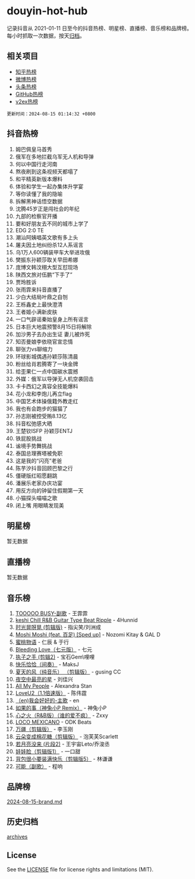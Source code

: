 # douyin-hot-hub

记录抖音从 2021-01-11 日至今的抖音热榜、明星榜、直播榜、音乐榜和品牌榜。每小时抓取一次数据，按天[归档](archives)。

## 相关项目

- [知乎热榜](https://github.com/lonnyzhang423/zhihu-hot-hub)
- [微博热榜](https://github.com/lonnyzhang423/weibo-hot-hub)
- [头条热榜](https://github.com/lonnyzhang423/toutiao-hot-hub)
- [GitHub热榜](https://github.com/lonnyzhang423/github-hot-hub)
- [v2ex热榜](https://github.com/lonnyzhang423/v2ex-hot-hub)


`更新时间：2024-08-15 01:14:32 +0800`

## 抖音热榜

1. 姆巴佩皇马首秀
1. 俄军在多地拦截乌军无人机和导弹
1. 何以中国行走河南
1. 熬夜刷到这条视频天都塌了
1. 和平精英新版本爆料
1. 体验和学生一起办集体升学宴
1. 等你读懂了我的隐喻
1. 拆解黑神话悟空数据
1. 沈腾45岁正是闯社会的年纪
1. 九部的检察官开播
1. 要和好朋友去不同的城市上学了
1. EDG 2:0 TE
1. 潮汕阿姨唱英文歌有多上头
1. 屠夫因土地纠纷杀12人系谣言
1. 乌1万人600辆装甲车大举进攻俄
1. 樊振东孙颖莎取关早田希娜
1. 庞博文韩汶栩大型互怼现场
1. 陕西文旅对伍鹏“下手了”
1. 贾玲胜诉
1. 张雨霏来抖音直播了
1. 少白大结局叶鼎之自刎
1. 王栎鑫史上最快澄清
1. 王者姬小满新皮肤
1. 一口气辟谣秦始皇身上所有谣言
1. 日本巨大地震预警8月15日将解除
1. 加沙男子去办出生证 妻儿被炸死
1. 知否曼娘李依晓官宣恋情
1. 聊张力vs聊缩力
1. 环球影城偶遇孙颖莎陈清晨
1. 粉丝给肖若腾寄了一块金牌
1. 给歪果仁一点中国碳水震撼
1. 外媒：俄军以导弹无人机空袭回击
1. 卡卡西幻之真容全技能爆料
1. 花小龙和李炮儿再立flag
1. 中国艺术体操俄籍外教走红
1. 我也有会跑步的猫猫了
1. 孙志刚被控受贿8.13亿
1. 抖音松弛感大晒
1. 王楚钦ISFP 孙颖莎ENTJ
1. 铁屁股挑战
1. 谧境手势舞挑战
1. 泰国总理赛塔被免职
1. 这是我的“闪亮”老爸
1. 陈芋汐抖音回顾巴黎之行
1. 僵硬版红昭愿翻跳
1. 潘展乐老家办庆功宴
1. 用反方向的钟留住假期第一天
1. 小猫探头喵喵之歌
1. 闭上嘴 用眼睛发现美

## 明星榜

暂无数据

## 直播榜

暂无数据

## 音乐榜

1. [TOOOOO BUSY-副歌](https://sf5-hl-cdn-tos.douyinstatic.com/obj/tos-cn-ve-2774/o0fmjGZetNDjSM5EimFs2QlzBg30YgByJMRQrC) - 王霏霏
1. [keshi Chill R&B Guitar Type Beat Ripple](https://sf5-hl-cdn-tos.douyinstatic.com/obj/tos-cn-ve-2774/okQIfmitAB3HpgZQo0YCEFEACcDhQngn0fkFIC) - 4Hunnid
1. [时光晃呀晃 (剪辑版)](https://sf5-hl-cdn-tos.douyinstatic.com/obj/tos-cn-ve-2774/o8ACeQem3gwI1x3GIYGAfKG0LJebKFRJDwRwyW) - 指尖笑/刘洲成
1. [Moshi Moshi (feat. 百足) [Sped up]](https://sf5-hl-cdn-tos.douyinstatic.com/obj/tos-cn-ve-2774/ocCPFQcXJLeroaIdQLIGAoeeYM3OAUYGDguHXz) - Nozomi Kitay & GAL D
1. [蜜桃物语](https://sf5-hl-cdn-tos.douyinstatic.com/obj/tos-cn-ve-2774/oIhOSCZtIACtYU4XQkngiW9kCBfVD1Fz9IYeqL) - 仁辰 & 于行
1. [Bleeding Love（七元版）](https://sf5-hl-cdn-tos.douyinstatic.com/obj/tos-cn-ve-2774/oEgC9eZFHQ1MfSRnrfkzFp8AayDWqAQMABBgUs) - 七元
1. [执子之手 (剪辑2)](https://sf5-hl-cdn-tos.douyinstatic.com/obj/tos-cn-ve-2774/oUoZLQjCc31XzqsBnBQUNgeKtYPBcgbFDwtfcu) - 宝石Gem\哩哩
1. [快乐恰恰（间奏）](https://sf5-hl-cdn-tos.douyinstatic.com/obj/tos-cn-ve-2774/oMesum3HvWQXJxuMFeVYzf54o2QzH5aEBPOCAn) - MaksJ
1. [夏天的风（纯音乐） （剪辑版）](https://sf5-hl-cdn-tos.douyinstatic.com/obj/tos-cn-ve-2774/oUzLjBZZFQAoNRmGokEeD5zfQCObp6UeFAnTa6) - gusing CC
1. [夜空中最亮的星](https://sf3-cdn-tos.douyinstatic.com/obj/tos-cn-ve-2774/o4IfgGwqqnFeXEMGaS8JBzJAdayAaCeoxqbjCD) - 刘佳兴
1. [All My People](https://sf5-hl-cdn-tos.douyinstatic.com/obj/tos-cn-ve-2774/c7773e6b7c3f4bd9b26cd85b0cfa4eff) - Alexandra Stan
1. [LoveU2（1.1倍速版）](https://sf5-hl-cdn-tos.douyinstatic.com/obj/tos-cn-ve-2774/oQMeDffLaEmgMwgCOEMAFCI6INzoFPgWdD0rsa) - 陈伟霆
1. [（en)我会好好的-主歌](https://sf3-cdn-tos.douyinstatic.com/obj/tos-cn-ve-2774/oUrYpIdrvCbA8m8yAZjbMWjUkL6tiinWMkBTs) - en
1. [如果的事（神兔小P Remix）](https://sf5-hl-cdn-tos.douyinstatic.com/obj/tos-cn-ve-2774/okHtAffz3g4ZB0BMQn9iC9BC6AciI3xCmgQTqt) - 神兔小P
1. [心之火（R&B版）（谁的爱不疯）](https://sf5-hl-cdn-tos.douyinstatic.com/obj/tos-cn-ve-2774/okemkEDaIBBE3OosftCgMxlFkLQZRw37t36ZQv) - Zxxy
1. [LOCO MEXICANO](https://sf5-hl-cdn-tos.douyinstatic.com/obj/tos-cn-ve-2774/owxVoxJorA4ILBfsMAjU6t7O1xW9w0tS7EYzh6) - ODK Beats
1. [万疆（剪辑版）](https://sf3-cdn-tos.douyinstatic.com/obj/tos-cn-ve-2774/ooG7oVgFlDTelKCjCsTTobQvbdtj1BBQXnfZd8) - 李玉刚
1. [云朵变成棉花糖（剪辑版）](https://sf5-hl-cdn-tos.douyinstatic.com/obj/tos-cn-ve-2774/o8LC84GQLALFfXeyJmh8KE61byVQYMMeAZLfEI) - 泡芙芙Scarlett
1. [若月亮没来 (片段2)](https://sf5-hl-cdn-tos.douyinstatic.com/obj/tos-cn-ve-2774/ocQavLLjkCOeDxGyYeIMGgNAIwJ0QXE1Ve3Fzv) - 王宇宙Leto/乔浚丞
1. [娃娃脸（剪辑版1）](https://sf5-hl-cdn-tos.douyinstatic.com/obj/tos-cn-ve-2774/oIimSCgQoNUePTAZ1Ba7TeADY4KetGYsVFeaaB) - 一口甜
1. [背包很小要装满快乐（剪辑版5）](https://sf3-cdn-tos.douyinstatic.com/obj/tos-cn-ve-2774/oUqSJIiBjw2pxsBAiQRmkbZGJrlGCMBPpIW90) - 林谦谦
1. [可能（副歌）](https://sf3-cdn-tos.douyinstatic.com/obj/tos-cn-ve-2774/cde1731888894259b333569393c2fb51) - 程响

## 品牌榜

[2024-08-15-brand.md](archives/2024-08-15-brand.md)

## 历史归档

[archives](archives)

## License

See the [LICENSE](LICENSE) file for license rights and limitations (MIT).
